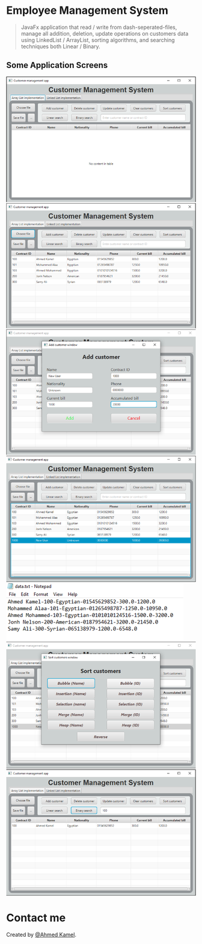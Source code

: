 # Employee Management System

> JavaFx application that read / write from dash-seperated-files, manage all addition, deletion, update operations on customers data using LinkedList / ArrayList, sorting algorithms, and searching techniques both Linear / Binary.

## Some Application Screens

![image-here](/images/1.png)
![image-here](/images/2.png)
![image-here](/images/3.png)
![image-here](/images/4.png)
![image-here](/images/5.png)
![image-here](/images/6.png)
![image-here](/images/7.png)

# Contact me

Created by [@Ahmed Kamel](mailto:ahmedukamel@outlook.com).
